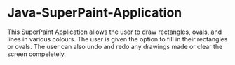Java-SuperPaint-Application
===========================
This SuperPaint Application allows the user to draw rectangles, ovals, and lines in various colours. The user is given the option to fill in their rectangles or ovals. The user can also undo and redo any drawings made or clear the screen compeletely.
